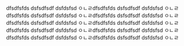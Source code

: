 dfsdfsfds
dsfsdfsdf
dsfdsfsd
ㅇㄴㄹdfsdfsfds
dsfsdfsdf
dsfdsfsd
ㅇㄴㄹdfsdfsfds
dsfsdfsdf
dsfdsfsd
ㅇㄴㄹdfsdfsfds
dsfsdfsdf
dsfdsfsd
ㅇㄴㄹdfsdfsfds
dsfsdfsdf
dsfdsfsd
ㅇㄴㄹdfsdfsfds
dsfsdfsdf
dsfdsfsd
ㅇㄴㄹdfsdfsfds
dsfsdfsdf
dsfdsfsd
ㅇㄴㄹdfsdfsfds
dsfsdfsdf
dsfdsfsd
ㅇㄴㄹdfsdfsfds
dsfsdfsdf
dsfdsfsd
ㅇㄴㄹdfsdfsfds
dsfsdfsdf
dsfdsfsd
ㅇㄴㄹ
